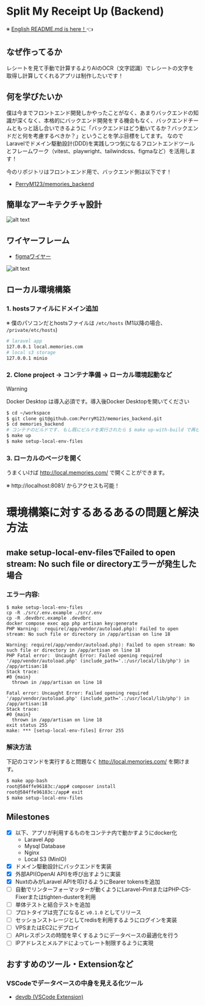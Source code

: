 # Split My Receipt Up (Backend)

※ [English README.md is here！](/docs/README-english.md)👈

## なぜ作ってるか

レシートを見て手動で計算するよりAIのOCR（文字認識）でレシートの文字を取得し計算してくれるアプリは制作したいです！


## 何を学びたいか

僕は今までフロントエンド開発しかやったことがなく、あまりバックエンドの知識が深くなく、本格的にバックエンド開発をする機会もなく、バックエンドチームともっと話し合いできるように「バックエンドはどう動いてるか？バックエンドだと何を考慮するべきか？」ということを学ぶ目標をしてます。
なのでLaravelでドメイン駆動設計(DDD)を実践しつつ気になるフロントエンドツールとフレームワーク（vitest、playwright、tailwindcss、figmaなど）を活用します！

今のリポジトリはフロントエンド用で、バックエンド側は以下です！
- [PerryM123/memories_backend](https://github.com/PerryM123/memories_backend)

## 簡単なアーキテクチャ設計
![alt text](/docs/images/simple-architecture.jpg)

## ワイヤーフレーム
- [figmaワイヤー](https://www.figma.com/design/5YJWfJxPOz41nTYUs3Ecsv/Split-Me-Up-Before-You-Go-Go?node-id=0-1&t=pg6lQGz4q81qqjrR-1)

![alt text](/docs/images/wireframe.jpg)

## ローカル環境構築

### 1. hostsファイルにドメイン追加

※ 僕のパソコンだとhostsファイルは `/etc/hosts` (M1以降の場合、 `/private/etc/hosts`)

```sh
# laravel app
127.0.0.1 local.memories.com
# local s3 storage
127.0.0.1 minio
```

### 2. Clone project → コンテナ準備 → ローカル環境起動など

> [!WARNING]
> Docker Desktop は導入必須です。導入後Docker Desktopを開いてください

```sh
$ cd ~/workspace
$ git clone git@github.com:PerryM123/memories_backend.git
$ cd memories_backend
# コンテナのビルドです. もし既にビルドを実行されたら $ make up-with-build で再ビルドできます
$ make up
$ make setup-local-env-files
```

### 3. ローカルのページを開く

うまくいけば http://local.memories.com/ で開くことができます。

※ http://localhost:8081/ からアクセスも可能！

# 環境構築に対するあるあるの問題と解決方法

## make setup-local-env-filesでFailed to open stream: No such file or directoryエラーが発生した場合

### エラー内容:
```
$ make setup-local-env-files
cp -R ./src/.env.example ./src/.env
cp -R .devdbrc.example .devdbrc
docker compose exec app php artisan key:generate
PHP Warning:  require(/app/vendor/autoload.php): Failed to open stream: No such file or directory in /app/artisan on line 18

Warning: require(/app/vendor/autoload.php): Failed to open stream: No such file or directory in /app/artisan on line 18
PHP Fatal error:  Uncaught Error: Failed opening required '/app/vendor/autoload.php' (include_path='.:/usr/local/lib/php') in /app/artisan:18
Stack trace:
#0 {main}
  thrown in /app/artisan on line 18

Fatal error: Uncaught Error: Failed opening required '/app/vendor/autoload.php' (include_path='.:/usr/local/lib/php') in /app/artisan:18
Stack trace:
#0 {main}
  thrown in /app/artisan on line 18
exit status 255
make: *** [setup-local-env-files] Error 255
```

### 解決方法

下記のコマンドを実行すると問題なく http://local.memories.com/ を開けます。

```sh
$ make app-bash
root@584ffe96183c:/app# composer install
root@584ffe96183c:/app# exit
$ make setup-local-env-files
```

## Milestones
- [x] 以下、アプリが利用するものをコンテナ内で動かすようにdocker化
	- Laravel App
	- Mysql Database
	- Nginx
	- Local S3 (MinIO)
- [x] ドメイン駆動設計にバックエンドを実装
- [x] 外部API(OpenAI API)を呼び出すように実装
- [x] NuxtのみがLaravel APIを叩けるようにBearer tokensを追加
- [ ] 自動でリンターフォーマッターが動くようにLaravel-PintまたはPHP-CS-Fixerまたはtighten-dusterを利用
- [ ] 単体テストと結合テストを追加
- [ ] プロトタイプは完了になると `v0.1.0` としてリリース
- [ ] セッションストレージとしてredisを利用するようにログインを実装
- [ ] VPSまたはEC2にデプロイ
- [ ] APIレスポンスの時間を早くするようにデータベースの最適化を行う
- [ ] IPアドレスとメルアドによってレート制限するように実現

## おすすめのツール・Extensionなど

### VSCodeでデータベースの中身を見える化ツール
- [devdb (VSCode Extension)](https://github.com/damms005/devdb-vscode)